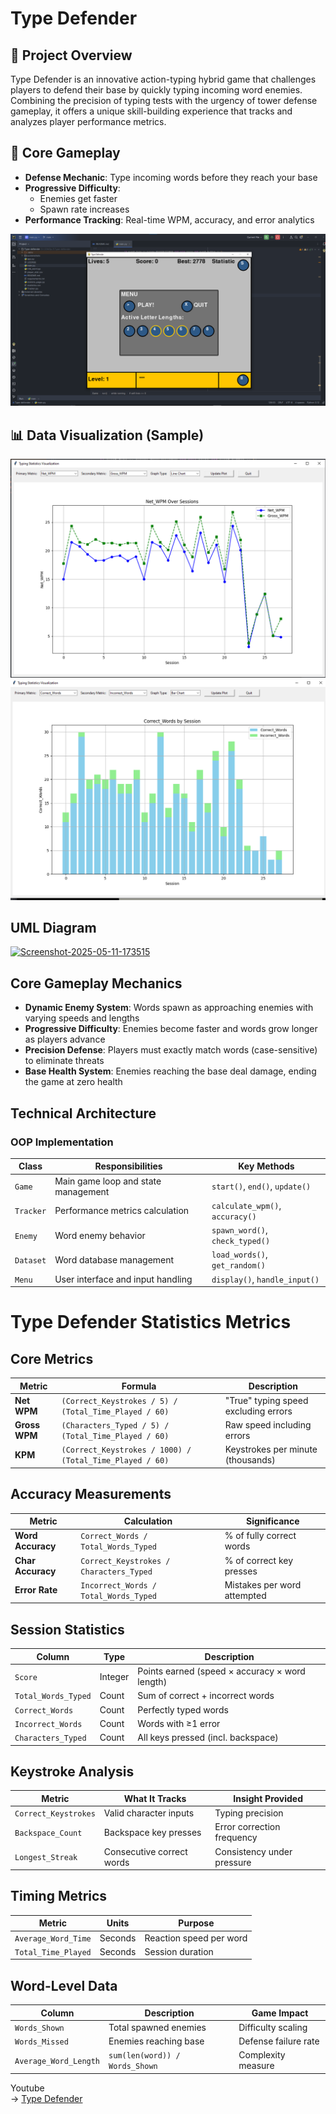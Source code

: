 # Type Defender
## 🚀 Project Overview
Type Defender is an innovative action-typing hybrid game that challenges players to defend their base by quickly typing incoming word enemies. Combining the precision of typing tests with the urgency of tower defense gameplay, it offers a unique skill-building experience that tracks and analyzes player performance metrics.

## 🎯 Core Gameplay
- **Defense Mechanic**: Type incoming words before they reach your base
- **Progressive Difficulty**:
  - Enemies get faster
  - Spawn rate increases
- **Performance Tracking**: Real-time WPM, accuracy, and error analytics


![Screenshot 2025-05-11 162957.png](screenshots%2Fgameplay%2FScreenshot%202025-05-11%20162957.png)
## 📊 Data Visualization (Sample)

![Screenshot 2025-05-11 164012.png](screenshots%2Fvisualization%2FScreenshot%202025-05-11%20164012.png)
![Screenshot 2025-05-11 164147.png](screenshots%2Fvisualization%2FScreenshot%202025-05-11%20164147.png)
## UML Diagram
<a href="https://ibb.co/TqnSr717"><img src="https://i.ibb.co/gFXp6fdf/Screenshot-2025-05-11-173515.png" alt="Screenshot-2025-05-11-173515" border="0"></a>


## Core Gameplay Mechanics
- **Dynamic Enemy System**: Words spawn as approaching enemies with varying speeds and lengths
- **Progressive Difficulty**: Enemies become faster and words grow longer as players advance
- **Precision Defense**: Players must exactly match words (case-sensitive) to eliminate threats
- **Base Health System**: Enemies reaching the base deal damage, ending the game at zero health

## Technical Architecture
### OOP Implementation
| Class        | Responsibilities                          | Key Methods                      |
|--------------|------------------------------------------|----------------------------------|
| `Game`       | Main game loop and state management      | `start()`, `end()`, `update()`   |
| `Tracker`    | Performance metrics calculation          | `calculate_wpm()`, `accuracy()`  |
| `Enemy`      | Word enemy behavior                      | `spawn_word()`, `check_typed()`  |
| `Dataset`    | Word database management                 | `load_words()`, `get_random()`   |
| `Menu`       | User interface and input handling        | `display()`, `handle_input()`    |

# Type Defender Statistics Metrics

## Core  Metrics

| Metric | Formula | Description |
|--------|---------|-------------|
| **Net WPM** | `(Correct_Keystrokes / 5) / (Total_Time_Played / 60)` | "True" typing speed excluding errors |
| **Gross WPM** | `(Characters_Typed / 5) / (Total_Time_Played / 60)` | Raw speed including errors |
| **KPM** | `(Correct_Keystrokes / 1000) / (Total_Time_Played / 60)` | Keystrokes per minute (thousands) |

## Accuracy Measurements

| Metric | Calculation | Significance |
|--------|-------------|--------------|
| **Word Accuracy** | `Correct_Words / Total_Words_Typed` | % of fully correct words |
| **Char Accuracy** | `Correct_Keystrokes / Characters_Typed` | % of correct key presses |
| **Error Rate** | `Incorrect_Words / Total_Words_Typed` | Mistakes per word attempted |

## Session Statistics

| Column | Type | Description |
|--------|------|-------------|
| `Score` | Integer | Points earned (speed × accuracy × word length) |
| `Total_Words_Typed` | Count | Sum of correct + incorrect words |
| `Correct_Words` | Count | Perfectly typed words |
| `Incorrect_Words` | Count | Words with ≥1 error |
| `Characters_Typed` | Count | All keys pressed (incl. backspace) |

## Keystroke Analysis

| Metric | What It Tracks | Insight Provided |
|--------|----------------|------------------|
| `Correct_Keystrokes` | Valid character inputs | Typing precision |
| `Backspace_Count` | Backspace key presses | Error correction frequency |
| `Longest_Streak` | Consecutive correct words | Consistency under pressure |

## Timing Metrics

| Metric | Units | Purpose |
|--------|-------|---------|
| `Average_Word_Time` | Seconds | Reaction speed per word |
| `Total_Time_Played` | Seconds | Session duration |

## Word-Level Data

| Column | Description | Game Impact |
|--------|-------------|-------------|
| `Words_Shown` | Total spawned enemies | Difficulty scaling |
| `Words_Missed` | Enemies reaching base | Defense failure rate |
| `Average_Word_Length` | `sum(len(word)) / Words_Shown` | Complexity measure |

Youtube   
-> [Type Defender](https://youtu.be/Cqm6bB5BPrU?si=SGA76VdmUJK0rE26)